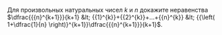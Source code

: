 Для произвольных натуральных чисел $k$ и $n$  докажите неравенства $\dfrac{{{n}^{k+1}}}{k+1} &lt; {{1}^{k}}+{{2}^{k}}+...+{{n}^{k}} &lt; {{\left( 1+\dfrac{1}{n} \right)}^{k+1}}\dfrac{{{n}^{k+1}}}{k+1}$.